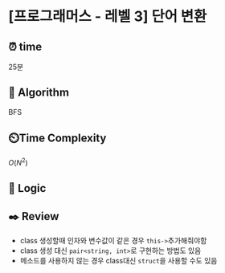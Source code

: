 # [프로그래머스 - 레벨 3] 단어 변환
 
## ⏰  **time**
25분

## :pushpin: **Algorithm**
BFS

## ⏲️**Time Complexity**
$O(N^2)$

## :round_pushpin: **Logic**

## :black_nib: **Review**
- class 생성할때 인자와 변수값이 같은 경우 `this->`추가해줘야함
- class 생성 대신 `pair<string, int>`로 구현하는 방법도 있음
- 메소드를 사용하지 않는 경우 class대신 `struct`을 사용할 수도 있음